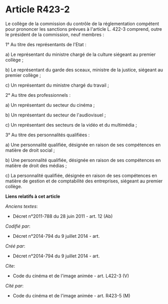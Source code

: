 # Article R423-2

Le collège de la commission du contrôle de la réglementation compétent pour prononcer les sanctions prévues à l'article L.
422-3 comprend, outre le président de la commission, neuf membres : 

1° Au titre des représentants de l'Etat : 

a) Le représentant du ministre chargé de la culture siégeant au premier collège ; 

b) Le représentant du garde des sceaux, ministre de la justice, siégeant au premier collège ; 

c) Un représentant du ministre chargé du travail ; 

2° Au titre des professionnels : 

a) Un représentant du secteur du cinéma ; 

b) Un représentant du secteur de l'audiovisuel ; 

c) Un représentant des secteurs de la vidéo et du multimédia ; 

3° Au titre des personnalités qualifiées : 

a) Une personnalité qualifiée, désignée en raison de ses compétences en matière de droit social ; 

b) Une personnalité qualifiée, désignée en raison de ses compétences en matière de droit des médias ; 

c) La personnalité qualifiée, désignée en raison de ses compétences en matière de gestion et de comptabilité des entreprises,
siégeant au premier collège.

**Liens relatifs à cet article**

_Anciens textes_:

  - Décret n°2011-788 du 28 juin 2011 - art. 12 (Ab)

_Codifié par_:

  - Décret n°2014-794 du 9 juillet 2014 - art.

_Créé par_:

  - Décret n°2014-794 du 9 juillet 2014 - art.

_Cite_:

  - Code du cinéma et de l'image animée - art. L422-3 (V)

_Cité par_:

  - Code du cinéma et de l'image animée - art. R423-5 (M)
